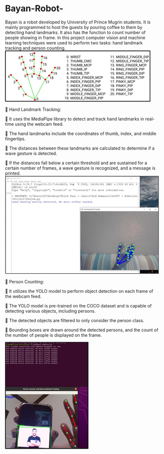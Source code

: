 # Bayan-Robot-
Bayan is a robot developed by University of Prince Mugrin students. It is mainly programmed to host the guests by pouring coffee to them by detecting hand landmarks. It also has the function to count number of people showing in frame.
In this project 	computer vision and machine learning techniques were used to perform two tasks: hand landmark tracking and person counting.
![Bayan Robot](images/handlandmark.jpg)

	Hand Landmark Tracking:

	It uses the MediaPipe library to detect and track hand landmarks in real-time using the webcam feed.

	The hand landmarks include the coordinates of thumb, index, and middle fingertips.

	The distances between these landmarks are calculated to determine if a wave gesture is detected.

	If the distances fall below a certain threshold and are sustained for a certain number of frames, a wave gesture is recognized, and a message is printed.
![Bayan Robot](images/handdemo.jpg)


	Person Counting:

	It utilizes the YOLO model to perform object detection on each frame of the webcam feed.

	The YOLO model is pre-trained on the COCO dataset and is capable of detecting various objects, including persons.

	The detected objects are filtered to only consider the person class.

	Bounding boxes are drawn around the detected persons, and the count of the number of people is displayed on the frame.

![Bayan Robot](images/personcounter.jpg)


